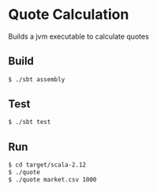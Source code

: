# Quote Calculation #
Builds a jvm executable to calculate quotes

## Build ##
```sh
$ ./sbt assembly
```

## Test ##
```sh
$ ./sbt test
```

## Run ##
```sh
$ cd target/scala-2.12
$ ./quote
$ ./quote market.csv 1000
```